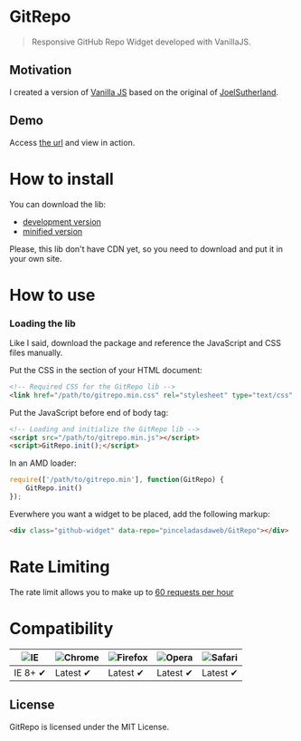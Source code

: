 # GitRepo
> Responsive GitHub Repo Widget developed with VanillaJS.

## Motivation
I created a version of [Vanilla JS](http://vanilla-js.com/) based on the original of [JoelSutherland](https://github.com/JoelSutherland/GitHub-jQuery-Repo-Widget).

## Demo

Access [the url](http://www.pinceladasdaweb.com.br/blog/uploads/gitrepo/) and view in action.

# How to install
You can download the lib:

* [development version](lib/gitrepo.js)
* [minified version](build/gitrepo.min.js)

Please, this lib don't have CDN yet, so you need to download and put it in your own site.

# How to use
### Loading the lib

Like I said, download the package and reference the JavaScript and CSS files manually.

Put the CSS in the <head> section of your HTML document:

```html
<!-- Required CSS for the GitRepo lib -->
<link href="/path/to/gitrepo.min.css" rel="stylesheet" type="text/css" media="all">
```

Put the JavaScript before end of body tag:

```html
<!-- Loading and initialize the GitRepo lib -->
<script src="/path/to/gitrepo.min.js"></script>
<script>GitRepo.init();</script>
```

In an AMD loader:

```js
require(['/path/to/gitrepo.min'], function(GitRepo) {
    GitRepo.init()
});
```

Everwhere you want a widget to be placed, add the following markup:

```html
<div class="github-widget" data-repo="pinceladasdaweb/GitRepo"></div>
```

# Rate Limiting
The rate limit allows you to make up to [60 requests per hour](https://developer.github.com/v3/#rate-limiting)

# Compatibility

![IE](https://cloud.githubusercontent.com/assets/398893/3528325/20373e76-078e-11e4-8e3a-1cb86cf506f0.png) | ![Chrome](https://cloud.githubusercontent.com/assets/398893/3528328/23bc7bc4-078e-11e4-8752-ba2809bf5cce.png) | ![Firefox](https://cloud.githubusercontent.com/assets/398893/3528329/26283ab0-078e-11e4-84d4-db2cf1009953.png) | ![Opera](https://cloud.githubusercontent.com/assets/398893/3528330/27ec9fa8-078e-11e4-95cb-709fd11dac16.png) | ![Safari](https://cloud.githubusercontent.com/assets/398893/3528331/29df8618-078e-11e4-8e3e-ed8ac738693f.png)
--- | --- | --- | --- | --- |
IE 8+ ✔ | Latest ✔ | Latest ✔ | Latest ✔ | Latest ✔ |

## License
GitRepo is licensed under the MIT License.
